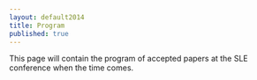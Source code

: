 ```yaml
---
layout: default2014
title: Program
published: true
---
```


This page will contain the program of accepted papers at the SLE conference when the time comes.